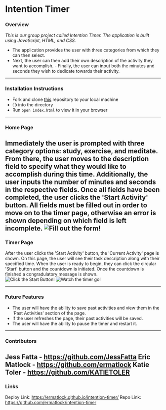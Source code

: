 # Intention Timer
### Overview
_This is our group project called Intention Timer. The application is built using JavaScript, HTML, and CSS._
   - The application provides the user with three categories from which they can then select.
   - Next, the user can then add their own description of the activity they want to accomplish.
    - Finally, the user can input both the minutes and seconds they wish to dedicate towards their activity.

---
### Installation Instructions
* Fork and clone [this](https://github.com/ermatlock/intention-timer) repository to your local machine
* `CD` into the directory
* Run `open index.html` to view it in your browser


---
### Home Page
Immediately the user is prompted with three category options: study, exercise, and meditate. From there, the user moves to the description field to specify what they would like to accomplish during this time. Additionally, the user inputs the number of minutes and seconds in the respective fields. Once all fields have been completed, the user clicks the 'Start Activity' button. All fields must be filled out in order to move on to the timer page, otherwise an error is shown depending on which field is left incomplete.
![Fill out the form!](https://media.giphy.com/media/RXLtsxHjWXHwvaVCr6/giphy.gif)
  ---  
### Timer Page
After the user clicks the 'Start Activity' button, the 'Current Activity' page is shown. On this page, the user will see their task description along with their specified time. When the user is ready to begin, they can click the circular 'Start' button and the countdown is initiated. Once the countdown is finished a congradulatory message is shown.  
![Click the Start Button!](https://media.giphy.com/media/mdVgimf89AHxVXC7cF/giphy.gif)
![Watch the timer go!](https://media.giphy.com/media/zYYPswA3ZZ9BZp8rld/giphy.gif)

---
### Future Features
* The user will have the ability to save past activities and view them in the 'Past Activities' section of the page.
* If the user refreshes the page, their past activities will be saved.
* The user will have the ability to pause the timer and restart it.


---
### Contributors
Jess Fatta - https://github.com/JessFatta
Eric Matlock - https://github.com/ermatlock
Katie Toler - https://github.com/KATIETOLER
---
### Links
Deploy Link: https://ermatlock.github.io/intention-timer/
Repo Link: https://github.com/ermatlock/intention-timer
